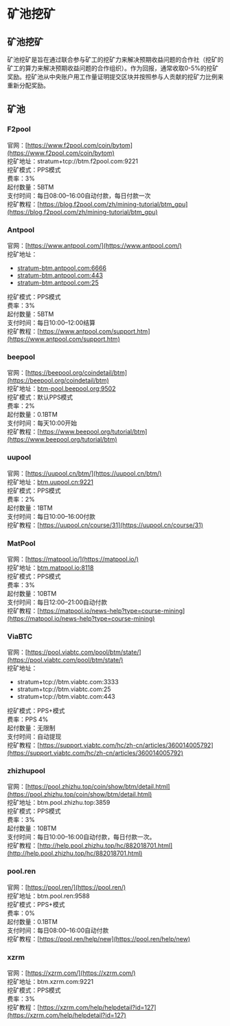 # 矿池挖矿

<a name="89913b33"></a>
## 矿池挖矿[](https://ethereumdocch.readthedocs.io/zh/latest/mining.html#id17)
矿池挖矿是旨在通过联合参与矿工的挖矿力来解决预期收益问题的合作社（挖矿的矿工的算力来解决预期收益问题的合作组织）。作为回报，通常收取0-5%的挖矿奖励。挖矿池从中央账户用工作量证明提交区块并按照参与人贡献的挖矿力比例来重新分配奖励。

<a name="bd2ae325"></a>
## 矿池
<a name="F2pool"></a>
### F2pool
官网：[https://www.f2pool.com/coin/bytom](https://www.f2pool.com/coin/bytom)<br />挖矿地址：stratum+tcp://btm.f2pool.com:9221<br />挖矿模式：PPS模式<br />费率：3%<br />起付数量：5BTM<br />支付时间：每日08:00–16:00自动付款，每日付款一次<br />挖矿教程：[https://blog.f2pool.com/zh/mining-tutorial/btm_gpu](https://blog.f2pool.com/zh/mining-tutorial/btm_gpu)
<a name="Antpool"></a>
### Antpool
官网：[https://www.antpool.com/](https://www.antpool.com/)<br />挖矿地址：
* [stratum-btm.antpool.com:6666](http://stratum-btm.antpool.com:6666/)
* [stratum-btm.antpool.com:443](http://stratum-btm.antpool.com:443/)
* [stratum-btm.antpool.com:25](http://stratum-btm.antpool.com:25/)

挖矿模式：PPS模式<br />费率：3%<br />起付数量：5BTM<br />支付时间：每日10:00–12:00结算<br />挖矿教程：[https://www.antpool.com/support.htm](https://www.antpool.com/support.htm)
<a name="beepool"></a>
### beepool
官网：[https://beepool.org/coindetail/btm](https://beepool.org/coindetail/btm)<br />挖矿地址：[btm-pool.beepool.org:9502](http://btm-pool.beepool.org:9502/)<br />挖矿模式：默认PPS模式<br />费率：2%<br />起付数量：0.1BTM<br />支付时间：每天10:00开始<br />挖矿教程：[https://www.beepool.org/tutorial/btm](https://www.beepool.org/tutorial/btm)
<a name="uupool"></a>
### uupool
官网：[https://uupool.cn/btm/](https://uupool.cn/btm/)<br />挖矿地址：[btm.uupool.cn:9221](http://btm.uupool.cn:9221/)<br />挖矿模式：PPS模式<br />费率：2%<br />起付数量：1BTM<br />支付时间：每日10:00–16:00付款<br />挖矿教程：[https://uupool.cn/course/31](https://uupool.cn/course/31)
<a name="MatPool"></a>
### MatPool
官网：[https://matpool.io/](https://matpool.io/)<br />挖矿地址：[btm.matpool.io:8118](http://btm.matpool.io:8118/)<br />挖矿模式：PPS模式<br />费率：3%<br />起付数量：10BTM<br />支付时间：每日12:00–21:00自动付款<br />挖矿教程：[https://matpool.io/news-help?type=course-mining](https://matpool.io/news-help?type=course-mining)
<a name="ViaBTC"></a>
### ViaBTC
官网：[https://pool.viabtc.com/pool/btm/state/](https://pool.viabtc.com/pool/btm/state/)<br />挖矿地址：
* stratum+tcp://btm.viabtc.com:3333
* stratum+tcp://btm.viabtc.com:25
* stratum+tcp://btm.viabtc.com:443

挖矿模式：PPS+模式<br />费率：PPS 4%<br />起付数量：无限制<br />支付时间：自动提现<br />挖矿教程：[https://support.viabtc.com/hc/zh-cn/articles/360014005792](https://support.viabtc.com/hc/zh-cn/articles/360014005792)
<a name="zhizhupool"></a>
### zhizhupool
官网：[https://pool.zhizhu.top/coin/show/btm/detail.html](https://pool.zhizhu.top/coin/show/btm/detail.html)<br />挖矿地址：btm.pool.zhizhu.top:3859<br />挖矿模式：PPS模式<br />费率：3%<br />起付数量：10BTM<br />支付时间：每日10:00–16:00自动付款，每日付款一次。<br />挖矿教程：[http://help.pool.zhizhu.top/hc/882018701.html](http://help.pool.zhizhu.top/hc/882018701.html)
<a name="pool.ren"></a>
### pool.ren
官网：[https://pool.ren/](https://pool.ren/)<br />挖矿地址：btm.pool.ren:9588<br />挖矿模式：PPS+模式<br />费率：0%<br />起付数量：0.1BTM<br />支付时间：每日08:00–16:00自动付款<br />挖矿教程：[https://pool.ren/help/new](https://pool.ren/help/new)
<a name="xzrm"></a>
### xzrm
官网：[https://xzrm.com/](https://xzrm.com/)<br />挖矿地址：btm.xzrm.com:9221<br />挖矿模式：PPS模式<br />费率：3%<br />挖矿教程：[https://xzrm.com/help/helpdetail?id=127](https://xzrm.com/help/helpdetail?id=127)
